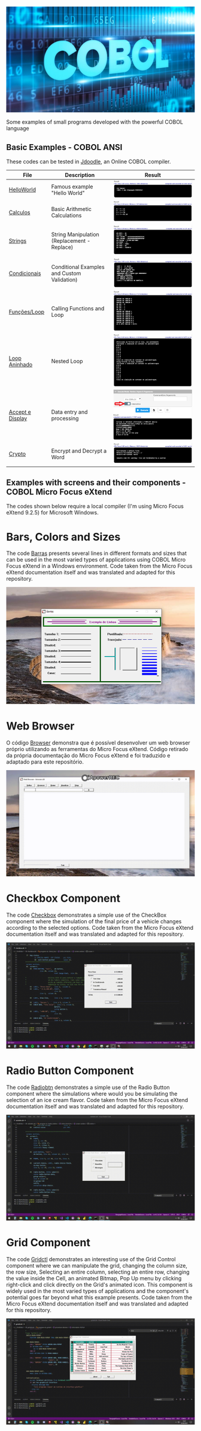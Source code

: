 ![COBOL Banner](./cobol-Banner.jpg)

Some examples of small programs developed with the powerful COBOL language

## Basic Examples - COBOL ANSI

These codes can be tested in [Jdoodle](https://www.jdoodle.com/execute-cobol-online/), an Online COBOL compiler.

| File                                                 | Description                                              | Result                                      | 
| ---------------------------------------------------- | ---------------------------------------------------------| ------------------------------------------- |
| [HelloWorld](./HelloWorld.cbl)                       | Famous example "Hello World"                             | ![Resultado](./HelloWorld-Result-Short.png) |
| [Calculos](./Calculos.cbl)                           | Basic Arithmetic Calculations                            | ![Resultado](./Calculos-Result-Short.png)   |
| [Strings](./Strings.cbl)                             | String Manipulation (Replacement - Replace)              | ![Resultado](./Strings-Result.png)          |
| [Condicionais](./Condicionais.cbl)                   | Conditional Examples and Custom Validation)              | ![Resultado](./Condicionais-Result.png)|
| [Funções/Loop](./Funcoes_e_Loop.cbl)                 | Calling Functions and Loop                               | ![Resultado](./Funcoes_e_Loop-Result.png)   |
| [Loop Aninhado](./Loop_Aninhado.cbl)                 | Nested Loop                                              | ![Resultado](./Loop_Aninhado.png)           |
| [Accept e Display](./Accept_Display.cbl)             | Data entry and processing                                | ![Resultado](./Accept_Display-Result.png)   |
| [Crypto](./Crypto.cbl)                               | Encrypt and Decrypt a Word                               | ![Resultado](./Cripto-Result-Short.png)     |

## Examples with screens and their components - COBOL Micro Focus eXtend

The codes shown below require a local compiler (I'm using Micro Focus eXtend 9.2.5) for Microsoft Windows.

# Bars, Colors and Sizes

The code [Barras](./Barras.cbl) presents several lines in different formats and sizes that can be used in the most varied types of applications using COBOL Micro Focus eXtend in a Windows environment. Code taken from the Micro Focus eXtend documentation itself and was translated and adapted for this repository.

![Resultado](./barras-result.png)


# Web Browser

O código [Browser](./Browser.cbl) demonstra que é possível desenvolver um web browser próprio utilizando as ferramentas do Micro Focus eXtend. Código retirado da própria documentação do Micro Focus eXtend e foi traduzido e adaptado para este repositório.

![Browser](./browser.gif)

# Checkbox Component

The code [Checkbox](./checkbox.cbl) demonstrates a simple use of the CheckBox component where the simulation of the final price of a vehicle changes according to the selected options. Code taken from the Micro Focus eXtend documentation itself and was translated and adapted for this repository.

![CheckBox](./checkbox-Result.gif)

# Radio Button Component 

The code [Radiobtn](./radiobtn.cbl) demonstrates a simple use of the Radio Button component where the simulations where would you be simulating the selection of an ice cream flavor. Code taken from the Micro Focus eXtend documentation itself and was translated and adapted for this repository.

![Radiobtn](./Radio-Result.gif)

# Grid Component

The code [Gridctl](./gridctl.cbl) demonstrates an interesting use of the Grid Control component where we can manipulate the grid, changing the column size, the row size, Selecting an entire column, selecting an entire row, changing the value inside the Cell, an animated Bitmap, Pop Up menu by clicking right-click and click directly on the Grid's animated icon. This component is widely used in the most varied types of applications and the component's potential goes far beyond what this example presents. Code taken from the Micro Focus eXtend documentation itself and was translated and adapted for this repository.

![Gridctl](./Grid-Result.gif)
